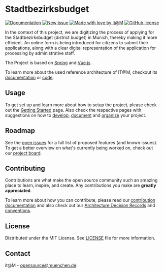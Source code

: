 <!-- General project links -->
[documentation]: https://it-at-m.github.io/stadtbezirksbudget/
[itm-opensource]: https://opensource.muenchen.de/
[license]: LICENSE
[code-of-conduct]: .github/CODE_OF_CONDUCT.md
[refarch-documentation]: https://refarch.oss.muenchen.de/
[refarch-code]: https://github.com/it-at-m/refarch
[develop-documentation]: https://refarch.oss.muenchen.de/templates/develop
[document-documentation]: https://refarch.oss.muenchen.de/templates/document
[organize-documentation]: https://refarch.oss.muenchen.de/templates/organize
[contribute-documentation]: https://refarch.oss.muenchen.de/contribute#how-to-contribute
[spring-documentation]: https://spring.io/
[vuejs-documentation]:  https://vuejs.org/
[getting-started-documentation]: https://refarch.oss.muenchen.de/templates/getting-started

<!-- Project specific links -->
[open-issues]: https://github.com/it-at-m/stadtbezirksbudget/issues
[new-issue]: https://github.com/it-at-m/stadtbezirksbudget/issues/new/choose
[project-board]: https://github.com/orgs/it-at-m/projects/25/views/1
[architecture-decision-records]: https://it-at-m.github.io/stadtbezirksbudget/architecture/adr
[conventions]: https://it-at-m.github.io/stadtbezirksbudget/development/conventions


<!-- Shields.io links -->
[documentation-shield]: https://img.shields.io/badge/documentation-blue?style=for-the-badge
[new-issue-shield]: https://img.shields.io/badge/new%20issue-blue?style=for-the-badge
[made-with-love-shield]: https://img.shields.io/badge/made%20with%20%E2%9D%A4%20by-it%40M-yellow?style=for-the-badge
[license-shield]: https://img.shields.io/github/license/it-at-m/refarch-templates?style=for-the-badge

# Stadtbezirksbudget

[![Documentation][documentation-shield]][documentation]
[![New issue][new-issue-shield]][new-issue]
[![Made with love by it@M][made-with-love-shield]][itm-opensource]
[![GitHub license][license-shield]][license]


In the context of this project, we are digitizing the process of applying for the Stadtbezirksbudget (district budget) in Munich, thereby making it more efficient. An online form is being introduced for citizens to submit their applications, along with a clear digital representation of the application for processing by administrative staff.

The Project is based on [Spring][spring-documentation] and [Vue.js][vuejs-documentation].

To learn more about the used reference architecture of IT@M, checkout its [documentation][refarch-documentation] or [code][refarch-code].

## Usage

To get set up and learn more about how to setup the project, please check out the [Getting Started][getting-started-documentation] page.
Also check the respective pages with suggestions on how to [develop][develop-documentation], [document][document-documentation] and [organize][organize-documentation] your project.

## Roadmap

See the [open issues][open-issues] for a full list of proposed features (and known issues).
To get a better overview on what's currently being worked on, check out our [project board][project-board].

## Contributing

Contributions are what make the open source community such an amazing place to learn, inspire, and create. Any contributions you make are **greatly appreciated**.

To learn more about how you can contribute, please read our [contribution documentation][contribute-documentation] and also check out our [Architecture Decision Records][architecture-decision-records] and [conventions][conventions].

## License

Distributed under the MIT License. See [LICENSE][license] file for more information.

## Contact

it@M - opensource@muenchen.de

